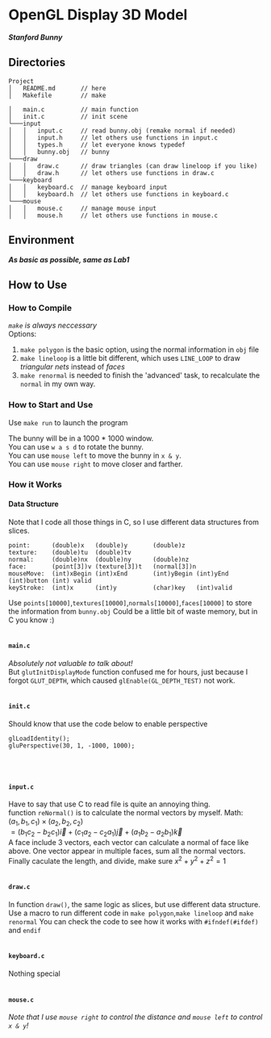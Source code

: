 # OpenGL Display 3D Model
***Stanford Bunny***

## Directories
```
Project
│   README.md       // here
│   Makefile        // make

│   main.c          // main function
│   init.c          // init scene
└───input
│   │   input.c     // read bunny.obj (remake normal if needed)
│   │   input.h     // let others use functions in input.c
│   │   types.h     // let everyone knows typedef
│   │   bunny.obj   // bunny
└───draw
│   │   draw.c      // draw triangles (can draw lineloop if you like)
│   │   draw.h      // let others use functions in draw.c
└───keyboard
│   │   keyboard.c  // manage keyboard input
│   │   keyboard.h  // let others use functions in keyboard.c
└───mouse
│   │   mouse.c     // manage mouse input
│   │   mouse.h     // let others use functions in mouse.c
```

## Environment
***As basic as possible, same as Lab1***

## How to Use
### How to Compile
*`make` is always neccessary*<br>
Options:
1. `make polygon` is the basic option, using the normal information in `obj` file
2. `make lineloop` is a little bit different, which uses `LINE_LOOP` to draw *triangular nets* instead of *faces*
3. `make renormal` is needed to finish the 'advanced' task, to recalculate the `normal` in my own way.

### How to Start and Use
Use `make run` to launch the program

The bunny will be in a 1000 * 1000 window. <br>You can use `w a s d` to rotate the bunny. <br>You can use `mouse left` to move the bunny in `x & y`.<br>You can use `mouse right` to move closer and farther.

### How it Works
#### Data Structure
Note that I code all those things in C, so I use different data structures from slices.
```
point:      (double)x   (double)y       (double)z
texture:    (double)tu  (double)tv
normal:     (double)nx  (double)ny      (double)nz
face:       (point[3])v (texture[3])t   (normal[3])n
mouseMove:  (int)xBegin (int)xEnd       (int)yBegin (int)yEnd (int)button (int) valid
keyStroke:  (int)x      (int)y          (char)key   (int)valid
```
Use `points[10000]`,`textures[10000]`,`normals[10000]`,`faces[10000]` to store the information from `bunny.obj`
Could be a little bit of waste memory, but in C you know :)
<br><br>
#### `main.c`
*Absolutely not valuable to talk about!*<br>But `glutInitDisplayMode` function confused me for hours, just because I forgot `GLUT_DEPTH`, which caused `glEnable(GL_DEPTH_TEST)` not work.<br><br>
#### `init.c`
Should know that use the code below to enable perspective
```
glLoadIdentity();
gluPerspective(30, 1, -1000, 1000);
```
<br><br>
#### `input.c`
Have to say that use C to read file is quite an annoying thing.<br>
function `reNormal()` is to calculate the normal vectors by myself.
Math:<br>
$(a_1, b_1, c_1)\times (a_2, b_2, c_2)$<br>
$=(b_1 c_2 - b_2 c_1)\vec i + (c_1 a_2 - c_2 a_1)\vec j + (a_1 b_2 - a_2 b_1)\vec k$<br>
A face include 3 vectors, each vector can calculate a normal of face like above.
One vector appear in multiple faces, sum all the normal vectors.
Finally caculate the length, and divide, make sure $x^2 + y^2 + z^2 = 1$
<br><br>
#### `draw.c`
In function `draw()`, the same logic as slices, but use different data structure.
Use a macro to run different code in `make polygon`,`make lineloop` and `make renormal`
You can check the code to see how it works with `#ifndef(#ifdef)` and `endif`
<br><br>
#### `keyboard.c`
Nothing special
<br><br>
#### `mouse.c`
*Note that I use `mouse right` to control the distance and `mouse left` to control `x & y`!*
